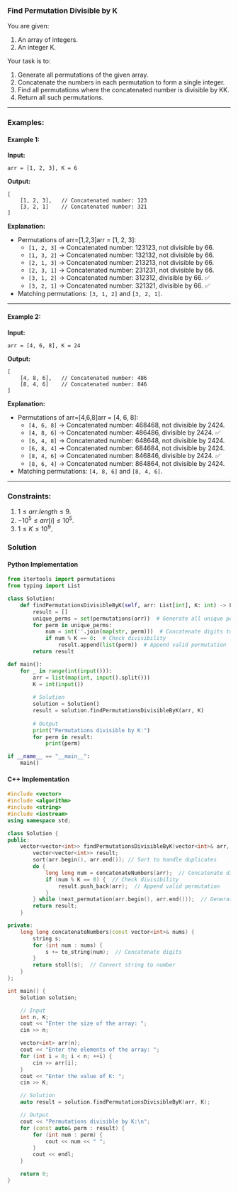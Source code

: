 ### Find Permutation Divisible by K 
You are given:

1. An array of integers.
2. An integer K.

Your task is to:

1. Generate all permutations of the given array.
2. Concatenate the numbers in each permutation to form a single integer.
3. Find all permutations where the concatenated number is divisible by KK.
4. Return all such permutations.

---

### Examples:

#### Example 1:

**Input:**

```
arr = [1, 2, 3], K = 6
```

**Output:**

```
[
    [1, 2, 3],   // Concatenated number: 123
    [3, 2, 1]    // Concatenated number: 321
]
```

**Explanation:**

- Permutations of arr=[1,2,3]arr = [1, 2, 3]:
    - `[1, 2, 3]` → Concatenated number: 123123, not divisible by 66.
    - `[1, 3, 2]` → Concatenated number: 132132, not divisible by 66.
    - `[2, 1, 3]` → Concatenated number: 213213, not divisible by 66.
    - `[2, 3, 1]` → Concatenated number: 231231, not divisible by 66.
    - `[3, 1, 2]` → Concatenated number: 312312, divisible by 66. ✅
    - `[3, 2, 1]` → Concatenated number: 321321, divisible by 66. ✅
- Matching permutations: `[3, 1, 2]` and `[3, 2, 1]`.

---

#### Example 2:

**Input:**

```
arr = [4, 6, 8], K = 24
```

**Output:**

```
[
    [4, 8, 6],   // Concatenated number: 486
    [8, 4, 6]    // Concatenated number: 846
]
```

**Explanation:**

- Permutations of arr=[4,6,8]arr = [4, 6, 8]:
    - `[4, 6, 8]` → Concatenated number: 468468, not divisible by 2424.
    - `[4, 8, 6]` → Concatenated number: 486486, divisible by 2424. ✅
    - `[6, 4, 8]` → Concatenated number: 648648, not divisible by 2424.
    - `[6, 8, 4]` → Concatenated number: 684684, not divisible by 2424.
    - `[8, 4, 6]` → Concatenated number: 846846, divisible by 2424. ✅
    - `[8, 6, 4]` → Concatenated number: 864864, not divisible by 2424.
- Matching permutations: `[4, 8, 6]` and `[8, 4, 6]`.

---
### Constraints:
1. $1≤arr.length≤9$.
2. $−10^5≤arr[i]≤10^5$.
3. $1≤K≤10^9$.
### Solution

#### Python Implementation
```python
from itertools import permutations
from typing import List

class Solution:
    def findPermutationsDivisibleByK(self, arr: List[int], K: int) -> List[List[int]]:
        result = []
        unique_perms = set(permutations(arr))  # Generate all unique permutations
        for perm in unique_perms:
            num = int(''.join(map(str, perm)))  # Concatenate digits to form the number
            if num % K == 0:  # Check divisibility
                result.append(list(perm))  # Append valid permutation
        return result

def main():
    for _ in range(int(input())):
	    arr = list(map(int, input().split()))
	    K = int(input())
	
	    # Solution
	    solution = Solution()
	    result = solution.findPermutationsDivisibleByK(arr, K)
	
	    # Output
	    print("Permutations divisible by K:")
	    for perm in result:
	        print(perm)

if __name__ == "__main__":
    main()
```

#### C++ Implementation
```c++
#include <vector>
#include <algorithm>
#include <string>
#include <iostream>
using namespace std;

class Solution {
public:
    vector<vector<int>> findPermutationsDivisibleByK(vector<int>& arr, int K) {
        vector<vector<int>> result;
        sort(arr.begin(), arr.end()); // Sort to handle duplicates
        do {
            long long num = concatenateNumbers(arr);  // Concatenate digits to form the number
            if (num % K == 0) {  // Check divisibility
                result.push_back(arr);  // Append valid permutation
            }
        } while (next_permutation(arr.begin(), arr.end()));  // Generate all unique permutations
        return result;
    }

private:
    long long concatenateNumbers(const vector<int>& nums) {
        string s;
        for (int num : nums) {
            s += to_string(num);  // Concatenate digits
        }
        return stoll(s);  // Convert string to number
    }
};

int main() {
    Solution solution;

    // Input
    int n, K;
    cout << "Enter the size of the array: ";
    cin >> n;

    vector<int> arr(n);
    cout << "Enter the elements of the array: ";
    for (int i = 0; i < n; ++i) {
        cin >> arr[i];
    }
    cout << "Enter the value of K: ";
    cin >> K;

    // Solution
    auto result = solution.findPermutationsDivisibleByK(arr, K);

    // Output
    cout << "Permutations divisible by K:\n";
    for (const auto& perm : result) {
        for (int num : perm) {
            cout << num << " ";
        }
        cout << endl;
    }

    return 0;
}
``` 
